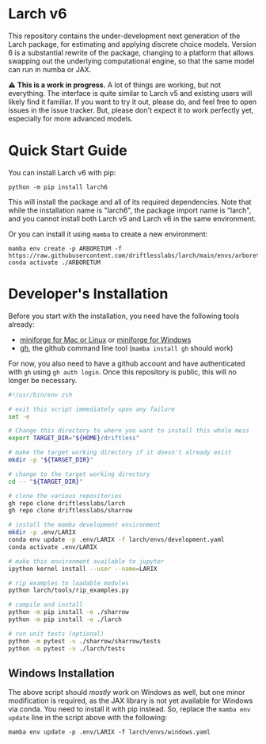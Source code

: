 # Larch v6

This repository contains the under-development next generation of the Larch
package, for estimating and applying discrete choice models. Version 6
is a substantial rewrite of the package, changing to a platform that allows
swapping out the underlying computational engine, so that the same model
can run in numba or JAX.

:warning: **This is a work in progress.**  A lot of things are working, but not
everything.  The interface is quite similar to Larch v5 and existing users will
likely find it familiar. If you want to try it out, please do, and feel free to
open issues in the issue tracker.  But, please don't expect it to work perfectly
yet, especially for more advanced models.


# Quick Start Guide

You can install Larch v6 with pip:

```shell
python -m pip install larch6
```

This will install the package and all of its required dependencies.  Note that
while the installation name is "larch6", the package import name is "larch", and
you cannot install both Larch v5 and Larch v6 in the same environment.

Or you can install it using `mamba` to create a new environment:

```shell
mamba env create -p ARBORETUM -f https://raw.githubusercontent.com/driftlesslabs/larch/main/envs/arboretum.yml
conda activate ./ARBORETUM
```


# Developer's Installation

Before you start with the installation, you need have the following tools already:
- [miniforge for Mac or Linux](https://github.com/conda-forge/miniforge#unix-like-platforms-mac-os--linux)
  or [miniforge for Windows](https://github.com/conda-forge/miniforge/releases/latest/download/Miniforge3-Windows-x86_64.exe)
- [gh](https://cli.github.com), the github command line tool (`mamba install gh` should work)

For now, you also need to have a github account and have authenticated
with `gh` using `gh auth login`.  Once this repository is public, this
will no longer be necessary.

```zsh
#!/usr/bin/env zsh

# exit this script immediately upon any failure
set -e

# Change this directory to where you want to install this whole mess
export TARGET_DIR="${HOME}/driftless"

# make the target working directory if it doesn't already exist
mkdir -p "${TARGET_DIR}"

# change to the target working directory
cd -- "${TARGET_DIR}"

# clone the various repositories
gh repo clone driftlesslabs/larch
gh repo clone driftlesslabs/sharrow

# install the mamba development environment
mkdir -p .env/LARIX
conda env update -p .env/LARIX -f larch/envs/development.yaml
conda activate .env/LARIX

# make this environment available to jupyter
ipython kernel install --user --name=LARIX

# rip examples to loadable modules
python larch/tools/rip_examples.py

# compile and install
python -m pip install -e ./sharrow
python -m pip install -e ./larch

# run unit tests (optional)
python -m pytest -v ./sharrow/sharrow/tests
python -m pytest -v ./larch/tests
```


## Windows Installation

The above script should *mostly* work on Windows as well, but one minor modification
is required, as the JAX library is not yet available for Windows via conda.  You need to
install it with pip instead.  So, replace the `mamba env update` line in the script
above with the following:

```
mamba env update -p .env/LARIX -f larch/envs/windows.yaml
```
